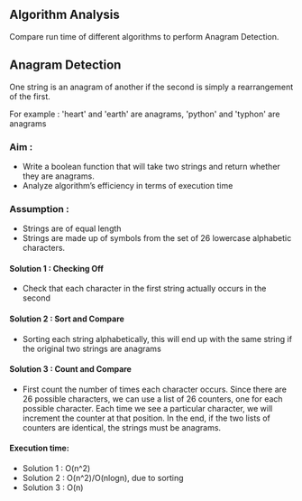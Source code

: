 ##   Algorithm Analysis
Compare run time of different algorithms to perform Anagram Detection. 

## Anagram Detection
One string is an anagram of another if the second is simply a rearrangement of the first. 

For example : 'heart' and 'earth' are anagrams, 'python' and 'typhon' are anagrams 

### Aim : 
* Write a boolean function that will take two strings and return whether they are anagrams.
* Analyze algorithm’s efficiency in terms of execution time

### Assumption : 
* Strings are of equal length 
* Strings are made up of symbols from the set of 26 lowercase alphabetic characters. 

#### Solution 1 : Checking Off 
- Check that each character in the first string actually occurs in the second

#### Solution 2 : Sort and Compare 
- Sorting each string alphabetically, this will end up with the same string if the original two strings are anagrams

#### Solution 3 : Count and Compare 
-  First count the number of times each character occurs. Since there are 26 possible characters, we can use a list of 26 counters, one for each possible character. Each time we see a particular character, we will increment the counter at that position. In the end, if the two lists of counters are identical, the strings must be anagrams.

#### Execution time:

   * Solution 1 : O(n^2)
   * Solution 2 : O(n^2)/O(nlogn), due to sorting
   * Solution 3 : O(n)











